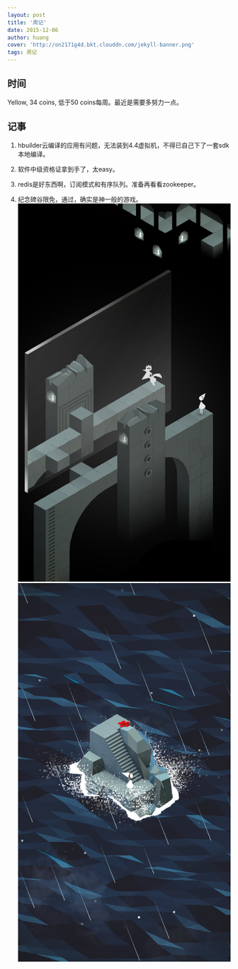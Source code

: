 ```yaml
---
layout: post
title: '周记'
date: 2015-12-06
author: huang
cover: 'http://on2171g4d.bkt.clouddn.com/jekyll-banner.png'
tags: 周记
---
```


## 时间

Yellow, 34 coins, 低于50 coins每周。最近是需要多努力一点。

## 记事

1. hbuilder云编译的应用有问题，无法装到4.4虚拟机，不得已自己下了一套sdk本地编译。

1. 软件中级资格证拿到手了，太easy。

1. redis是好东西啊，订阅模式和有序队列。准备再看看zookeeper。

1. 纪念碑谷限免，通过，确实是神一般的游戏。
![game1](/life/pic/jnbg1.png)
![game2](/life/pic/jnbg2.png)